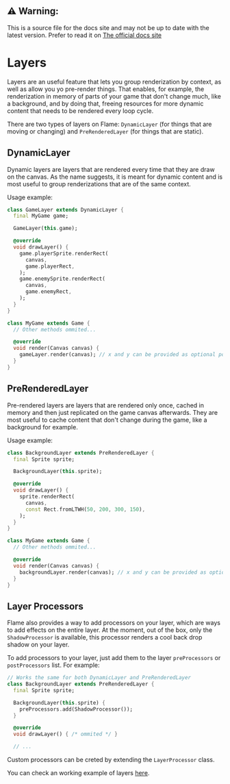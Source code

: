 <!-- {ignore} -->
## ⚠️ Warning:
This is a source file for the docs site and may not be up to date with the latest version.
Prefer to read it on [The official docs site](https://flame-engine.org/docs)
<!-- {/ignore} -->

# Layers

Layers are an useful feature that lets you group renderization by context, as well as allow you yo pre-render things. That enables, for example, the renderization in memory of parts of your game that don't change much, like a background, and by doing that, freeing resources for more dynamic content that needs to be rendered every loop cycle.

There are two types of layers on Flame: `DynamicLayer` (for things that are moving or changing) and `PreRenderedLayer` (for things that are static).

## DynamicLayer

Dynamic layers are layers that are rendered every time that they are draw on the canvas. As the name suggests, it is meant for dynamic content and is most useful to group renderizations that are of the same context.

Usage example:
```dart
class GameLayer extends DynamicLayer {
  final MyGame game;

  GameLayer(this.game);

  @override
  void drawLayer() {
    game.playerSprite.renderRect(
      canvas,
      game.playerRect,
    );
    game.enemySprite.renderRect(
      canvas,
      game.enemyRect,
    );
  }
}

class MyGame extends Game {
  // Other methods ommited...

  @override
  void render(Canvas canvas) {
    gameLayer.render(canvas); // x and y can be provided as optional position arguments
  }
}
```

## PreRenderedLayer

Pre-rendered layers are layers that are rendered only once, cached in memory and then just replicated on the game canvas afterwards. They are most useful to cache content that don't change during the game, like a background for example.

Usage example:
```dart
class BackgroundLayer extends PreRenderedLayer {
  final Sprite sprite;

  BackgroundLayer(this.sprite);

  @override
  void drawLayer() {
    sprite.renderRect(
      canvas,
      const Rect.fromLTWH(50, 200, 300, 150),
    );
  }
}

class MyGame extends Game {
  // Other methods ommited...

  @override
  void render(Canvas canvas) {
    backgroundLayer.render(canvas); // x and y can be provided as optional position arguments
  }
}
```

## Layer Processors

Flame also provides a way to add processors on your layer, which are ways to add effects on the entire layer. At the moment, out of the box, only the `ShadowProcessor` is available, this processor renders a cool back drop shadow on your layer.

To add processors to your layer, just add them to the layer `preProcessors` or `postProcessors` list. For example:

```dart
// Works the same for both DynamicLayer and PreRenderedLayer
class BackgroundLayer extends PreRenderedLayer {
  final Sprite sprite;

  BackgroundLayer(this.sprite) {
    preProcessors.add(ShadowProcessor());
  }

  @override
  void drawLayer() { /* ommited */ }

  // ...
```

Custom processors can be creted by extending the `LayerProcessor` class.

You can check an working example of layers [here](/doc/examples/layers).
